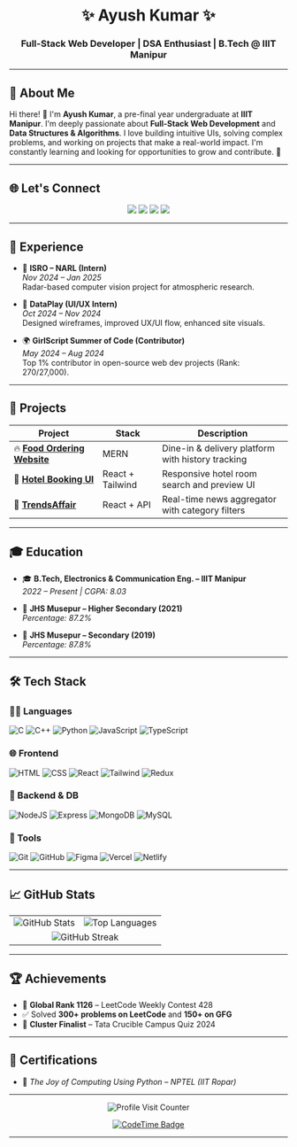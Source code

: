 <!-- HEADER / BANNER (Optional Custom Image) -->
<!-- ![Banner](https://your-banner-link.com/banner.png) -->

<h1 align="center">✨ Ayush Kumar ✨</h1>
<h3 align="center">Full-Stack Web Developer | DSA Enthusiast | B.Tech @ IIIT Manipur</h3>

---

## 💫 About Me

Hi there! 👋 I'm **Ayush Kumar**, a pre-final year undergraduate at **IIIT Manipur**. I'm deeply passionate about **Full-Stack Web Development** and **Data Structures & Algorithms**. I love building intuitive UIs, solving complex problems, and working on projects that make a real-world impact. I'm constantly learning and looking for opportunities to grow and contribute. 🚀

---

## 🌐 Let's Connect

<p align="center">
  <a href="https://www.linkedin.com/in/ayush-kumar-iiitm"><img src="https://img.shields.io/badge/LinkedIn-blue?style=for-the-badge&logo=linkedin&logoColor=white"/></a>
  <a href="https://github.com/ayushrskiaa"><img src="https://img.shields.io/badge/GitHub-181717?style=for-the-badge&logo=github&logoColor=white"/></a>
  <a href="https://leetcode.com/u/ayushrskiaa/"><img src="https://img.shields.io/badge/LeetCode-FFA116?style=for-the-badge&logo=leetcode&logoColor=black"/></a>
  <a href="https://www.geeksforgeeks.org/user/iiitiaxjcx/"><img src="https://img.shields.io/badge/GeeksforGeeks-0F9D58?style=for-the-badge&logo=geeksforgeeks&logoColor=white"/></a>
</p>

---

## 💼 Experience

- 🚀 **ISRO – NARL (Intern)**  
  *Nov 2024 – Jan 2025*  
  Radar-based computer vision project for atmospheric research.

- 🧩 **DataPlay (UI/UX Intern)**  
  *Oct 2024 – Nov 2024*  
  Designed wireframes, improved UX/UI flow, enhanced site visuals.

- 🌍 **GirlScript Summer of Code (Contributor)**  
  *May 2024 – Aug 2024*  
  Top 1% contributor in open-source web dev projects (Rank: 270/27,000).

---

## 🚀 Projects

| Project | Stack | Description |
|--------|-------|-------------|
| 🔥 [**Food Ordering Website**](https://restaurant-reservation-tau.vercel.app/) | MERN | Dine-in & delivery platform with history tracking |
| 🏨 [**Hotel Booking UI**](https://nature-s-heaven.vercel.app/) | React + Tailwind | Responsive hotel room search and preview UI |
| 📰 [**TrendsAffair**](https://github.com/ayushrskiaa/TrendsAffair) | React + API | Real-time news aggregator with category filters |

---

## 🎓 Education

- 🎓 **B.Tech, Electronics & Communication Eng. – IIIT Manipur**  
  *2022 – Present | CGPA: 8.03*

- 🏫 **JHS Musepur – Higher Secondary (2021)**  
  *Percentage: 87.2%*

- 🏫 **JHS Musepur – Secondary (2019)**  
  *Percentage: 87.8%*

---

## 🛠️ Tech Stack

### 👨‍💻 Languages
![C](https://img.shields.io/badge/C-00599C?style=flat&logo=c&logoColor=white)
![C++](https://img.shields.io/badge/C++-00599C?style=flat&logo=c%2B%2B&logoColor=white)
![Python](https://img.shields.io/badge/Python-3670A0?style=flat&logo=python&logoColor=ffdd54)
![JavaScript](https://img.shields.io/badge/JavaScript-F7DF1E?style=flat&logo=javascript&logoColor=black)
![TypeScript](https://img.shields.io/badge/TypeScript-3178C6?style=flat&logo=typescript&logoColor=white)

### 🌐 Frontend
![HTML](https://img.shields.io/badge/HTML5-E34F26?style=flat&logo=html5&logoColor=white)
![CSS](https://img.shields.io/badge/CSS3-1572B6?style=flat&logo=css3&logoColor=white)
![React](https://img.shields.io/badge/React-20232a?style=flat&logo=react&logoColor=61DAFB)
![Tailwind](https://img.shields.io/badge/TailwindCSS-38B2AC?style=flat&logo=tailwind-css&logoColor=white)
![Redux](https://img.shields.io/badge/Redux-593D88?style=flat&logo=redux&logoColor=white)

### 🔧 Backend & DB
![NodeJS](https://img.shields.io/badge/Node.js-339933?style=flat&logo=node.js&logoColor=white)
![Express](https://img.shields.io/badge/Express.js-000000?style=flat&logo=express&logoColor=white)
![MongoDB](https://img.shields.io/badge/MongoDB-4ea94b?style=flat&logo=mongodb&logoColor=white)
![MySQL](https://img.shields.io/badge/MySQL-00758F?style=flat&logo=mysql&logoColor=white)

### 🧰 Tools
![Git](https://img.shields.io/badge/Git-F05032?style=flat&logo=git&logoColor=white)
![GitHub](https://img.shields.io/badge/GitHub-181717?style=flat&logo=github&logoColor=white)
![Figma](https://img.shields.io/badge/Figma-F24E1E?style=flat&logo=figma&logoColor=white)
![Vercel](https://img.shields.io/badge/Vercel-000000?style=flat&logo=vercel&logoColor=white)
![Netlify](https://img.shields.io/badge/Netlify-00C7B7?style=flat&logo=netlify&logoColor=white)

---

## 📈 GitHub Stats

<table>
  <tr>
    <td>
      <img src="https://github-readme-stats.vercel.app/api?username=ayushrskiaa&theme=tokyonight&hide_border=false&include_all_commits=true&count_private=true" alt="GitHub Stats" />
    </td>
    <td>
      <img src="https://github-readme-stats.vercel.app/api/top-langs/?username=ayushrskiaa&theme=tokyonight&hide_border=false&layout=compact" alt="Top Languages" />
    </td>
  </tr>
  <tr>
    <td colspan="2" align="center">
      <img src="https://nirzak-streak-stats.vercel.app/?user=ayushrskiaa&theme=tokyonight&hide_border=false" alt="GitHub Streak" />
    </td>
  </tr>
</table>

---

## 🏆 Achievements

- 🧠 **Global Rank 1126** – LeetCode Weekly Contest 428  
- ✅ Solved **300+ problems on LeetCode** and **150+ on GFG**  
- 🥇 **Cluster Finalist** – Tata Crucible Campus Quiz 2024  

---

## 📜 Certifications

- 📘 *The Joy of Computing Using Python – NPTEL (IIT Ropar)*

---

<p align="center">
  <img src="https://visitcount.itsvg.in/api?id=ayushrskiaa&icon=9&color=12" alt="Profile Visit Counter"/>
</p>

<p align="center">
  <a href="https://codetime.dev">
    <img src="https://img.shields.io/endpoint?style=social&color=222&url=https%3A%2F%2Fapi.codetime.dev%2Fshield%3Fid%3D32071%26project%3D%26in=0" alt="CodeTime Badge"/>
  </a>
</p>

---

<!---
ayushrskiaa/ayushrskiaa is a ✨ special ✨ repository because its `README.md` appears on your GitHub profile.
--->
